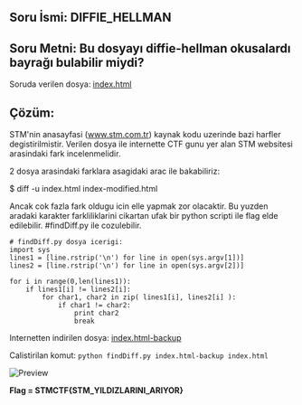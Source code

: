 ## Soru İsmi: DIFFIE_HELLMAN

## Soru Metni: Bu dosyayı diffie-hellman okusalardı bayrağı bulabilir miydi?

Soruda verilen dosya: [index.html](index.html)

## Çözüm: 

STM'nin anasayfasi (www.stm.com.tr) kaynak kodu uzerinde bazi harfler degistirilmistir. Verilen dosya ile internette CTF gunu yer alan STM  websitesi arasindaki fark incelenmelidir.

2 dosya arasindaki farklara asagidaki arac ile bakabiliriz:

$ diff -u index.html index-modified.html

Ancak cok fazla fark oldugu icin elle yapmak zor olacaktir. Bu yuzden aradaki karakter farkliliklarini cikartan ufak bir python scripti ile flag elde edilebilir.
#findDiff.py ile cozulebilir.
```
# findDiff.py dosya icerigi:
import sys
lines1 = [line.rstrip('\n') for line in open(sys.argv[1])]
lines2 = [line.rstrip('\n') for line in open(sys.argv[2])]

for i in range(0,len(lines1)):
    if lines1[i] != lines2[i]:
        for char1, char2 in zip( lines1[i], lines2[i] ):
            if char1 != char2:
                print char2
                break
```                

Internetten indirilen dosya: [index.html-backup](index.html-backup)

Calistirilan komut:
``` python findDiff.py index.html-backup index.html ``` 

![Preview](s1.png)

**Flag = STMCTF{STM_YILDIZLARINI_ARIYOR}**
